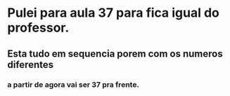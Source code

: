 # Pulei para aula 37 para fica igual do professor.

## Esta tudo em sequencia porem com os numeros diferentes

### a partir de agora vai ser 37 pra frente.